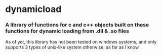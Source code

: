 # dynamicload
### A library of functions for c and c++ objects built on these functions for dynamic loading from .dll &amp; .so files

As of yet, this library has not been tested on windows systems, and only supports 3 types of unix-like system otherwise, as far as I know

